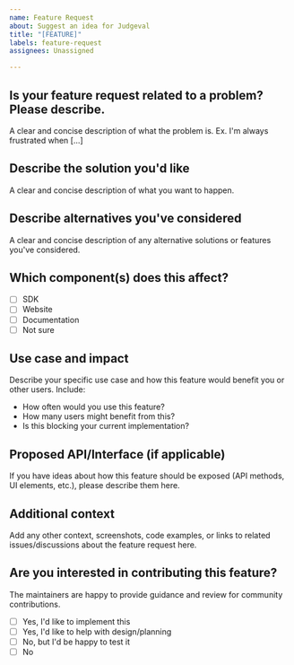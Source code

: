 ```yaml
---
name: Feature Request
about: Suggest an idea for Judgeval
title: "[FEATURE]"
labels: feature-request
assignees: Unassigned

---
```


## Is your feature request related to a problem? Please describe.
A clear and concise description of what the problem is. Ex. I'm always frustrated when [...]

## Describe the solution you'd like
A clear and concise description of what you want to happen.

## Describe alternatives you've considered
A clear and concise description of any alternative solutions or features you've considered.

## Which component(s) does this affect?
- [ ] SDK
- [ ] Website
- [ ] Documentation
- [ ] Not sure

## Use case and impact
Describe your specific use case and how this feature would benefit you or other users. Include:
- How often would you use this feature?
- How many users might benefit from this?
- Is this blocking your current implementation?

## Proposed API/Interface (if applicable)
If you have ideas about how this feature should be exposed (API methods, UI elements, etc.), please describe them here.

## Additional context
Add any other context, screenshots, code examples, or links to related issues/discussions about the feature request here.

## Are you interested in contributing this feature?
The maintainers are happy to provide guidance and review for community contributions.
- [ ] Yes, I'd like to implement this
- [ ] Yes, I'd like to help with design/planning
- [ ] No, but I'd be happy to test it
- [ ] No
